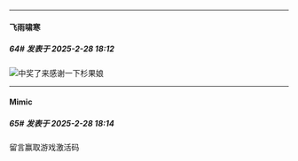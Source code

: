 ﻿
*****

####  飞雨啸寒  
##### 64#       发表于 2025-2-28 18:12

<img src="https://static.saraba1st.com/image/smiley/face2017/072.png" referrerpolicy="no-referrer">中奖了来感谢一下杉果娘

*****

####  Mimic  
##### 65#       发表于 2025-2-28 18:14

留言赢取游戏激活码

